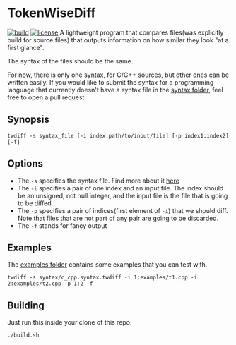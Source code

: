 # TokenWiseDiff
[![build](https://github.com/NonNullDinu/twdiff/workflows/build/badge.svg)](#)
[![license](https://img.shields.io/badge/license-MIT-blue)](LICENSE)
A lightweight program that compares files(was explicitly build for source files) that outputs information on how similar they look "at a first glance".

The syntax of the files should be the same.

For now, there is only one syntax, for C/C++ sources, but other ones can be written easily.
If you would like to submit the syntax for a programming language that currently doesn't have a syntax file in the [syntax folder](syntax),
feel free to open a pull request.
## Synopsis
```
twdiff -s syntax_file [-i index:path/to/input/file] [-p index1:index2] [-f]
```
## Options
- The `-s` specifies the syntax file. Find more about it 
    [here](SYNTAX_FILE.md)
- The `-i` specifies a pair of one index and an input file.
    The index should be an unsigned, not null integer,
    and the input file is the file that is going to be diffed.
- The `-p` specifies a pair of indices(first element of `-i`)
    that we should diff. Note that files that are not part of
    any pair are going to be discarded.
- The `-f` stands for fancy output

## Examples
The [examples folder](examples) contains some examples that you can test with.

```shell script
twdiff -s syntax/c_cpp.syntax.twdiff -i 1:examples/t1.cpp -i 2:examples/t2.cpp -p 1:2 -f
```

## Building
Just run this inside your clone of this repo.
```shell script
./build.sh
```
